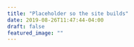 ```yaml
---
title: "Placeholder so the site builds"
date: 2019-08-26T11:47:44-04:00
draft: false
featured_image: ""
---
```

